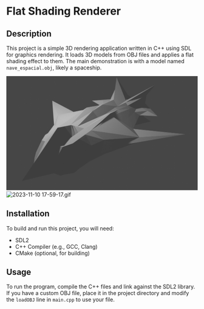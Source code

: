 # Flat Shading Renderer

## Description
This project is a simple 3D rendering application written in C++ using SDL for graphics rendering. It loads 3D models from OBJ files and applies a flat shading effect to them. The main demonstration is with a model named `nave_espacial.obj`, likely a spaceship.

![nave_espacial.png](nave_espacial.png)
![2023-11-10 17-59-17.gif](2023-11-10%2017-59-17.gif)

## Installation
To build and run this project, you will need:
- SDL2
- C++ Compiler (e.g., GCC, Clang)
- CMake (optional, for building)

## Usage
To run the program, compile the C++ files and link against the SDL2 library. If you have a custom OBJ file, place it in the project directory and modify the `loadOBJ` line in `main.cpp` to use your file.
